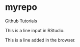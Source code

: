 # myrepo
Github Tutorials


This is a line input in RStudio.

This is a line added in the browser.

